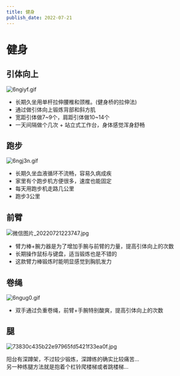 ```yaml
---
title: 健身
publish_date: 2022-07-21
---
```

# 健身

## 引体向上

![6ngiyf.gif](https://tva1.sinaimg.cn/mw690/007mygikgy1h4ews7jni4g302s04w4lh.gif)

- 长期久坐用单杆拉伸腰椎和颈椎。(健身桥的拉伸法)
- 通过做引体向上锻炼背部和斜方肌
- 宽距引体做7~9个，肩距引体做10~14个
- 一天间隔做个几次 + 站立式工作台，身体感觉浑身舒畅


## 跑步

![6ngj3n.gif](https://tva1.sinaimg.cn/mw690/007mygikgy1h4ewxj4tvkg302s04wwxk.gif)

- 长期久坐血液循环不流畅，容易久病成疾
- 家里有个跑步机方便很多，速度也能固定
- 每天用跑步机走路几公里
- 跑步3公里

## 前臂

![微信图片_20220721223747.jpg](https://tva1.sinaimg.cn/thumbnail/007mygikgy1h4exd8i8vjj30nz0ti0vi.jpg)

- 臂力棒+腕力器是为了增加手腕与前臂的力量，提高引体向上的次数
- 长期操作鼠标与键盘，适当锻炼也是不错的
- 这款臂力棒锻炼时能明显感觉到胸肌发力

## 卷绳

![6ngug0.gif](https://tva1.sinaimg.cn/mw690/007mygikgy1h4ez6i6qcag302s04w7vm.gif)

- 双手通过负重卷绳，前臂+手腕特别酸爽，提高引体向上的次数

## 腿

![73830c435b22e97965fd5421f33ea0f.jpg](https://tva1.sinaimg.cn/thumbnail/007mygikgy1h4ezbucp3hj30zk1beagc.jpg)

阳台有深蹲架，不过较少锻炼，深蹲练的确实比较痛苦...\
另一种练腿方法就是抱着个杠铃爬楼梯或者跳楼梯...

